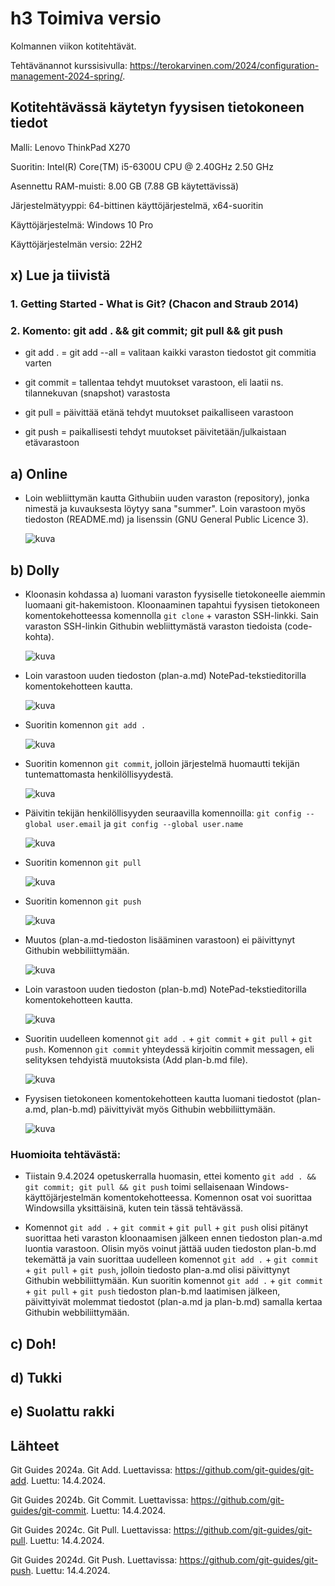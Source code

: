 # h3 Toimiva versio

Kolmannen viikon kotitehtävät.

Tehtävänannot kurssisivulla: https://terokarvinen.com/2024/configuration-management-2024-spring/.

## Kotitehtävässä käytetyn fyysisen tietokoneen tiedot

Malli: Lenovo ThinkPad X270

Suoritin: Intel(R) Core(TM) i5-6300U CPU @ 2.40GHz 2.50 GHz

Asennettu RAM-muisti: 8.00 GB (7.88 GB käytettävissä)

Järjestelmätyyppi: 64-bittinen käyttöjärjestelmä, x64-suoritin

Käyttöjärjestelmä: Windows 10 Pro

Käyttöjärjestelmän versio: 22H2

## x) Lue ja tiivistä

### 1. Getting Started - What is Git? (Chacon and Straub 2014)

### 2. Komento: git add . && git commit; git pull && git push

- git add . = git add --all = valitaan kaikki varaston tiedostot git commitia varten

- git commit = tallentaa tehdyt muutokset varastoon, eli laatii ns. tilannekuvan (snapshot) varastosta

- git pull = päivittää etänä tehdyt muutokset paikalliseen varastoon

- git push = paikallisesti tehdyt muutokset päivitetään/julkaistaan etävarastoon

## a) Online

- Loin webliittymän kautta Githubiin uuden varaston (repository), jonka nimestä ja kuvauksesta löytyy sana "summer". Loin varastoon myös tiedoston (README.md) ja lisenssin (GNU General Public Licence 3).

  ![kuva](https://github.com/NooraOlkkonen/Palvelinten-hallinta/assets/165004946/e5d5c84a-307d-4279-a214-f8dda294e6b2)

## b) Dolly

- Kloonasin kohdassa a) luomani varaston fyysiselle tietokoneelle aiemmin luomaani git-hakemistoon. Kloonaaminen tapahtui fyysisen tietokoneen komentokehotteessa komennolla ```git clone``` + varaston SSH-linkki. Sain varaston SSH-linkin Githubin webliittymästä varaston tiedoista (code-kohta).

  ![kuva](https://github.com/NooraOlkkonen/Palvelinten-hallinta/assets/165004946/109ad78a-11c3-4953-8d74-8d66ed33d954)

- Loin varastoon uuden tiedoston (plan-a.md) NotePad-tekstieditorilla komentokehotteen kautta.
  
  ![kuva](https://github.com/NooraOlkkonen/Palvelinten-hallinta/assets/165004946/aa52499f-456e-4296-9456-84460f5f9803)

- Suoritin komennon ```git add .```

  ![kuva](https://github.com/NooraOlkkonen/Palvelinten-hallinta/assets/165004946/6c4fa3a1-2f2d-47b1-b96a-6e80057d801e)

- Suoritin komennon ```git commit```, jolloin järjestelmä huomautti tekijän tuntemattomasta henkilöllisyydestä.

  ![kuva](https://github.com/NooraOlkkonen/Palvelinten-hallinta/assets/165004946/2846a171-1975-48a0-881d-b98c541389c6)

- Päivitin tekijän henkilöllisyyden seuraavilla komennoilla: ```git config --global user.email``` ja ```git config --global user.name``` 

  ![kuva](https://github.com/NooraOlkkonen/Palvelinten-hallinta/assets/165004946/1613d890-9c4e-4e85-ac7e-645ce37ebf64)

- Suoritin komennon ```git pull```

  ![kuva](https://github.com/NooraOlkkonen/Palvelinten-hallinta/assets/165004946/791e7459-0521-4e61-9e70-812dc94e6b94)

- Suoritin komennon ```git push```

  ![kuva](https://github.com/NooraOlkkonen/Palvelinten-hallinta/assets/165004946/4f602b53-cc34-4c6e-bb8c-b1ace5372be2)

- Muutos (plan-a.md-tiedoston lisääminen varastoon) ei päivittynyt Githubin webbiliittymään.

  ![kuva](https://github.com/NooraOlkkonen/Palvelinten-hallinta/assets/165004946/5d2a4e6b-18df-4b61-a923-a60d2af57a66)

- Loin varastoon uuden tiedoston (plan-b.md) NotePad-tekstieditorilla komentokehotteen kautta.

  ![kuva](https://github.com/NooraOlkkonen/Palvelinten-hallinta/assets/165004946/86092810-816f-4123-bca5-577bfda2e377)

- Suoritin uudelleen komennot ```git add .``` + ```git commit``` + ```git pull``` + ```git push```. Komennon ```git commit``` yhteydessä kirjoitin commit messagen, eli selityksen tehdyistä muutoksista (Add plan-b.md file).

  ![kuva](https://github.com/NooraOlkkonen/Palvelinten-hallinta/assets/165004946/7edf38ab-55dc-4baa-b116-8130e7a70d44)

- Fyysisen tietokoneen komentokehotteen kautta luomani tiedostot (plan-a.md, plan-b.md) päivittyivät myös Githubin webbiliittymään.

  ![kuva](https://github.com/NooraOlkkonen/Palvelinten-hallinta/assets/165004946/f70e5688-2fc6-4cb1-8951-43fb27b5acf8)

### Huomioita tehtävästä:

- Tiistain 9.4.2024 opetuskerralla huomasin, ettei komento ```git add . && git commit; git pull && git push``` toimi sellaisenaan Windows-käyttöjärjestelmän komentokehotteessa. Komennon osat voi suorittaa Windowsilla yksittäisinä, kuten tein tässä tehtävässä.

- Komennot ```git add .``` + ```git commit``` + ```git pull``` + ```git push``` olisi pitänyt suorittaa heti varaston kloonaamisen jälkeen ennen tiedoston plan-a.md luontia varastoon. Olisin myös voinut jättää uuden tiedoston plan-b.md tekemättä ja vain suorittaa uudelleen komennot ```git add .``` + ```git commit``` + ```git pull``` + ```git push```, jolloin tiedosto plan-a.md olisi päivittynyt Githubin webbiliittymään. Kun suoritin komennot ```git add .``` + ```git commit``` + ```git pull``` + ```git push``` tiedoston plan-b.md laatimisen jälkeen, päivittyivät molemmat tiedostot (plan-a.md ja plan-b.md) samalla kertaa Githubin webbiliittymään.

## c) Doh!

## d) Tukki

## e) Suolattu rakki

## Lähteet

Git Guides 2024a. Git Add. Luettavissa: https://github.com/git-guides/git-add. Luettu: 14.4.2024.

Git Guides 2024b. Git Commit. Luettavissa: https://github.com/git-guides/git-commit. Luettu: 14.4.2024.

Git Guides 2024c. Git Pull. Luettavissa: https://github.com/git-guides/git-pull. Luettu: 14.4.2024.

Git Guides 2024d. Git Push. Luettavissa: https://github.com/git-guides/git-push. Luettu: 14.4.2024.

